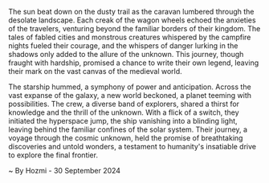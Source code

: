 
The sun beat down on the dusty trail as the caravan lumbered through the desolate landscape.  Each creak of the wagon wheels echoed the anxieties of the travelers, venturing beyond the familiar borders of their kingdom. The tales of fabled cities and monstrous creatures whispered by the campfire nights fueled their courage, and the whispers of danger lurking in the shadows only added to the allure of the unknown. This journey, though fraught with hardship, promised a chance to write their own legend, leaving their mark on the vast canvas of the medieval world.

The starship hummed, a symphony of power and anticipation.  Across the vast expanse of the galaxy, a new world beckoned, a planet teeming with possibilities.  The crew, a diverse band of explorers, shared a thirst for knowledge and the thrill of the unknown. With a flick of a switch, they initiated the hyperspace jump, the ship vanishing into a blinding light, leaving behind the familiar confines of the solar system. Their journey, a voyage through the cosmic unknown, held the promise of breathtaking discoveries and untold wonders, a testament to humanity's insatiable drive to explore the final frontier. 

~ By Hozmi - 30 September 2024
